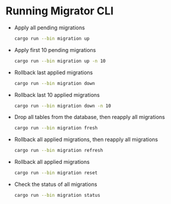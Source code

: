 # Running Migrator CLI

- Apply all pending migrations
    ```sh
    cargo run --bin migration up
    ```
- Apply first 10 pending migrations
    ```sh
    cargo run --bin migration up -n 10
    ```
- Rollback last applied migrations
    ```sh
    cargo run --bin migration down
    ```
- Rollback last 10 applied migrations
    ```sh
    cargo run --bin migration down -n 10
    ```
- Drop all tables from the database, then reapply all migrations
    ```sh
    cargo run --bin migration fresh
    ```
- Rollback all applied migrations, then reapply all migrations
    ```sh
    cargo run --bin migration refresh
    ```
- Rollback all applied migrations
    ```sh
    cargo run --bin migration reset
    ```
- Check the status of all migrations
    ```sh
    cargo run --bin migration status
    ```